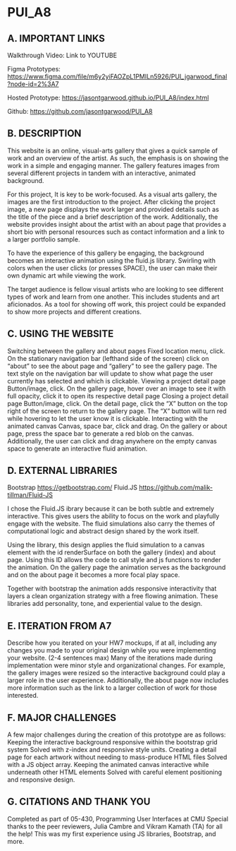 # PUI_A8

## A.  IMPORTANT LINKS
Walkthrough Video: 
Link to YOUTUBE

Figma Prototypes: https://www.figma.com/file/m6y2yiFAOZpL1PMILn5926/PUI_jgarwood_final?node-id=2%3A7 

Hosted Prototype: https://jasontgarwood.github.io/PUI_A8/index.html 

Github: https://github.com/jasontgarwood/PUI_A8 

## B. DESCRIPTION
This website is an online, visual-arts gallery that gives a quick sample of work and an overview of the artist. As such, the emphasis is on showing the work in a simple and engaging manner. The gallery features images from several different projects in tandem with an interactive, animated background.

For this project, It is key to be work-focused. As a visual arts gallery, the images are the first introduction to the project. After clicking the project image, a new page displays the work larger and provided details such as the title of the piece and a brief description of the work. Additionally, the website provides insight about the artist with an about page that provides a short bio with personal resources such as contact information and a link to a larger portfolio sample.

To have the experience of this gallery be engaging, the background becomes an interactive animation using the fluid.js library. Swirling with colors when the user clicks (or presses SPACE), the user can make their own dynamic art while viewing the work.

The target audience is fellow visual artists who are looking to see different types of work and learn from one another. This includes students and art aficionados. As a tool for showing off work, this project could be expanded to show more projects and different creations.

## C. USING THE WEBSITE
Switching between the gallery and about pages
Fixed location menu, click.
On the stationary navigation bar (lefthand side of the screen) click on “about” to see the about page and “gallery” to see the gallery page. The text style on the navigation bar will update to show what page the user currently has selected and which is clickable.
Viewing a project detail page
Button/image, click.
On the gallery page, hover over an image to see it with full opacity, click it to open its respective detail page
Closing a project detail page
Button/image, click.
On the detail page, click the “X” button on the top right of the screen to return to the gallery page. The “X” button will turn red while hovering to let the user know it is clickable.
Interacting with the animated canvas
Canvas, space bar, click and drag.
On the gallery or about page, press the space bar to generate a red blob on the canvas. Additionally, the user can click and drag anywhere on the empty canvas space to generate an interactive fluid animation.

## D. EXTERNAL LIBRARIES
Bootstrap
https://getbootstrap.com/ 
Fluid.JS
https://github.com/malik-tillman/Fluid-JS 

I chose the Fluid.JS ibrary because it can be both subtle and extremely interactive. This gives users the ability to focus on the work and playfully engage with the website. The fluid simulations also carry the themes of computational logic and abstract design shared by the work itself.

Using the library, this design applies the fluid simulation to a canvas element with the id renderSurface on both the gallery (index) and about page. Using this ID allows the code to call style and js functions to render the animation. On the gallery page the animation serves as the background and on the about page it becomes a more focal play space.

Together with bootstrap the animation adds responsive interactivity that layers a clean organization strategy with a free flowing animation. These libraries add personality, tone, and experiential value to the design. 

## E. ITERATION FROM A7
Describe how you iterated on your HW7 mockups, if at all, including any changes you made to your original design while you were implementing your website. (2-4 sentences max)
Many of the iterations made during implementation were minor style and organizational changes. For example, the gallery images were resized so the interactive background could play a larger role in the user experience. Additionally, the about page now includes more information such as the link to a larger collection of work for those interested. 


## F. MAJOR CHALLENGES
A few major challenges during the creation of this prototype are as follows:
Keeping the interactive background responsive within the bootstrap grid system
Solved with z-index and responsive style units. 
Creating a detail page for each artwork without needing to mass-produce HTML files
Solved with a JS object array.
Keeping the animated canvas interactive while underneath other HTML elements
Solved with careful element positioning and responsive design.

## G. CITATIONS AND THANK YOU
Completed as part of 05-430, Programming User Interfaces at CMU Special thanks to the peer reviewers, Julia Cambre and Vikram Kamath (TA) for all the help! This was my first experience using JS libraries, Bootstrap, and more.
